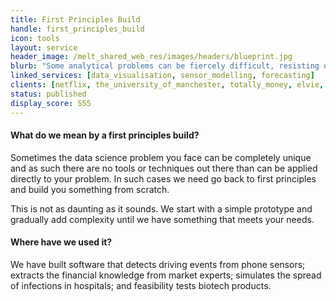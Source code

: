 ```yaml
---
title: First Principles Build
handle: first_principles_build
icon: tools
layout: service
header_image: /melt_shared_web_res/images/headers/blueprint.jpg
blurb: "Some analytical problems can be fiercely difficult, resisting off the shelf solutions and forcing us to revisit the underlying maths. However breakthroughs can transform your business and give you the edge over competitors. We offer bespoke solutions to challenging problems."
linked_services: [data_visualisation, sensor_modelling, forecasting]
clients: [netflix, the_university_of_manchester, totally_money, elvie, ingenie, maido, here_i_am, find_my_past, beauhurst]
status: published
display_score: S55
---
```


#### What do we mean by a  first principles build?

Sometimes the data science problem you face can be completely unique and as such there are no tools or techniques out there than can be applied directly to your problem. In such cases we need go back to first principles and build you something from scratch.

This is not as daunting as it sounds. We start with a simple prototype and gradually add complexity until we have something that meets your needs.

#### Where have we used it?

We have built software that detects driving events from phone sensors; extracts the financial knowledge from market experts; simulates the spread of infections in hospitals; and feasibility tests biotech products.
